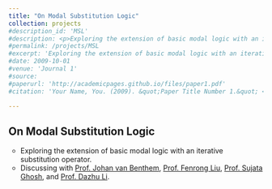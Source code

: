 ```yaml
---
title: "On Modal Substitution Logic"
collection: projects
#description_id: 'MSL'
#description: <p>Exploring the extension of basic modal logic with an iterative substitution operator. </p>
#permalink: /projects/MSL
#excerpt: 'Exploring the extension of basic modal logic with an iterative substitution operator. '
#date: 2009-10-01
#venue: 'Journal 1'
#source: 
#paperurl: 'http://academicpages.github.io/files/paper1.pdf'
#citation: 'Your Name, You. (2009). &quot;Paper Title Number 1.&quot; <i>Journal 1</i>. 1(1).'

---
```

<h2>On Modal Substitution Logic</h2>
<ul type="circle">
<li>Exploring the extension of basic modal logic with an iterative substitution operator.</li>
<li>Discussing with <a href='https://staff.fnwi.uva.nl/j.vanbenthem/'>Prof. Johan van Benthem</a>, <a href='http://www.fenrong.net/'>Prof. Fenrong Liu</a>, <a href='https://www.isichennai.res.in/~sujata/'>Prof. Sujata Ghosh</a>, and <a href='https://people.ucas.ac.cn/~lidazhu?language=en'>Prof. Dazhu Li</a>.</li>
</ul>